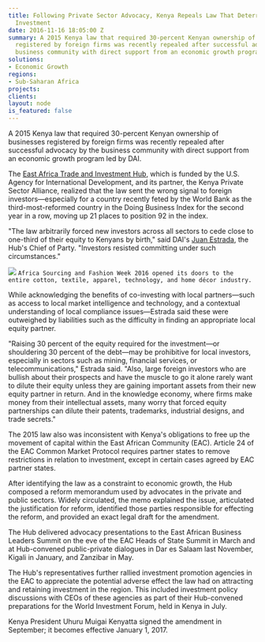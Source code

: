 ```yaml
---
title: Following Private Sector Advocacy, Kenya Repeals Law That Deterred Foreign
  Investment
date: 2016-11-16 18:05:00 Z
summary: A 2015 Kenya law that required 30-percent Kenyan ownership of businesses
  registered by foreign firms was recently repealed after successful advocacy by the
  business community with direct support from an economic growth program led by DAI.
solutions:
- Economic Growth
regions:
- Sub-Saharan Africa
projects: 
clients: 
layout: node
is_featured: false
---
```


A 2015 Kenya law that required 30-percent Kenyan ownership of businesses registered by foreign firms was recently repealed after successful advocacy by the business community with direct support from an economic growth program led by DAI.

The [East Africa Trade and Investment Hub][1], which is funded by the U.S. Agency for International Development, and its partner, the Kenya Private Sector Alliance, realized that the law sent the wrong signal to foreign investors—especially for a country recently feted by the World Bank as the third-most-reformed country in the Doing Business Index for the second year in a row, moving up 21 places to position 92 in the index.

"The law arbitrarily forced new investors across all sectors to cede close to one-third of their equity to Kenyans by birth," said DAI's [Juan Estrada][2], the Hub's Chief of Party. "Investors resisted committing under such circumstances."

![][3]
`Africa Sourcing and Fashion Week 2016 opened its doors to the entire cotton, textile, apparel, technology, and home décor industry.`

While acknowledging the benefits of co-investing with local partners—such as access to local market intelligence and technology, and a contextual understanding of local compliance issues—Estrada said these were outweighed by liabilities such as the difficulty in finding an appropriate local equity partner.

"Raising 30 percent of the equity required for the investment—or shouldering 30 percent of the debt—may be prohibitive for local investors, especially in sectors such as mining, financial services, or telecommunications," Estrada said. "Also, large foreign investors who are bullish about their prospects and have the muscle to go it alone rarely want to dilute their equity unless they are gaining important assets from their new equity partner in return. And in the knowledge economy, where firms make money from their intellectual assets, many worry that forced equity partnerships can dilute their patents, trademarks, industrial designs, and trade secrets."

The 2015 law also was inconsistent with Kenya's obligations to free up the movement of capital within the East African Community (EAC). Article 24 of the EAC Common Market Protocol requires partner states to remove restrictions in relation to investment, except in certain cases agreed by EAC partner states.

After identifying the law as a constraint to economic growth, the Hub composed a reform memorandum used by advocates in the private and public sectors. Widely circulated, the memo explained the issue, articulated the justification for reform, identified those parties responsible for effecting the reform, and provided an exact legal draft for the amendment.

The Hub delivered advocacy presentations to the East African Business Leaders Summit on the eve of the EAC Heads of State Summit in March and at Hub-convened public-private dialogues in Dar es Salaam last November, Kigali in January, and Zanzibar in May.

The Hub's representatives further rallied investment promotion agencies in the EAC to appreciate the potential adverse effect the law had on attracting and retaining investment in the region. This included investment policy discussions with CEOs of these agencies as part of their Hub-convened preparations for the World Investment Forum, held in Kenya in July.

Kenya President Uhuru Muigai Kenyatta signed the amendment in September; it becomes effective January 1, 2017.

[1]:/our-work/projects/east-africa-trade-and-investment-hub
[2]: /who-we-are/our-team/juan-estrada-valle
[3]: https://assetify-dai.com/news/DAI-News----EATIH-Foreign-Investment.jpg
